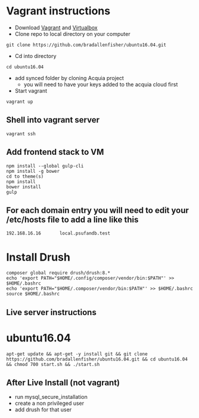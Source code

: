 # Vagrant instructions
- Download [Vagrant](https://www.vagrantup.com/) and [Virtualbox](https://www.virtualbox.org/)
- Clone repo to local directory on your computer
```shell
git clone https://github.com/bradallenfisher/ubuntu16.04.git
```
- Cd into directory
```shell
cd ubuntu16.04
```
- add synced folder by cloning Acquia project
  - you will need to have your keys added to the acquia cloud first
- Start vagrant
```shell
vagrant up
```

## Shell into vagrant server
```shell
vagrant ssh
```
## Add frontend stack to VM
```shell
npm install --global gulp-cli
npm install -g bower
cd to theme(s)
npm install
bower install
gulp
```

## For each domain entry you will need to edit your /etc/hosts file to add a line like this
```shell
192.168.16.16       local.psufandb.test
```

# Install Drush
``` shell
composer global require drush/drush:8.*	
echo 'export PATH="$HOME/.config/composer/vendor/bin:$PATH"' >> $HOME/.bashrc
echo 'export PATH="$HOME/.composer/vendor/bin:$PATH"' >> $HOME/.bashrc
source $HOME/.bashrc
```

## Live server instructions

# ubuntu16.04
``` shell
apt-get update && apt-get -y install git && git clone https://github.com/bradallenfisher/ubuntu16.04.git && cd ubuntu16.04 && chmod 700 start.sh && ./start.sh
```
## After Live Install (not vagrant)
- run mysql_secure_installation
- create a non privileged user
- add drush for that user
``` shell

